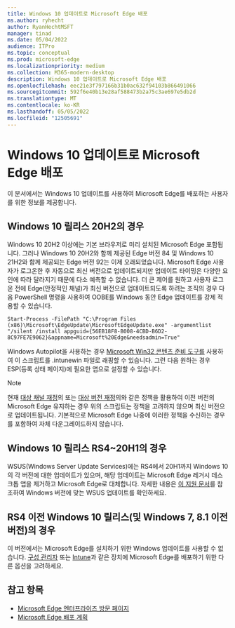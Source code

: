 ```yaml
---
title: Windows 10 업데이트로 Microsoft Edge 배포
ms.author: ryhecht
author: RyanHechtMSFT
manager: tinad
ms.date: 05/04/2022
audience: ITPro
ms.topic: conceptual
ms.prod: microsoft-edge
ms.localizationpriority: medium
ms.collection: M365-modern-desktop
description: Windows 10 업데이트로 Microsoft Edge 배포
ms.openlocfilehash: eec21e3f797166b31b0ac632f94103b866491066
ms.sourcegitcommit: 592f6e40b13e28af588473b2a75c3ae697e5db2d
ms.translationtype: MT
ms.contentlocale: ko-KR
ms.lasthandoff: 05/05/2022
ms.locfileid: "12505691"
---
```

# <a name="deploy-microsoft-edge-with-windows-10-updates"></a>Windows 10 업데이트로 Microsoft Edge 배포

이 문서에서는 Windows 10 업데이트를 사용하여 Microsoft Edge를 배포하는 사용자를 위한 정보를 제공합니다.

## <a name="for-windows-10-release-20h2"></a>Windows 10 릴리스 20H2의 경우

Windows 10 20H2 이상에는 기본 브라우저로 미리 설치된 Microsoft Edge 포함됩니다. 그러나 Windows 10 20H2와 함께 제공된 Edge 버전 84 및 Windows 10 21H2와 함께 제공되는 Edge 버전 92는 이제 오래되었습니다. Microsoft Edge 사용자가 로그온한 후 자동으로 최신 버전으로 업데이트되지만 업데이트 타이밍은 다양한 요인에 따라 달라지기 때문에 다소 예측할 수 없습니다. 더 큰 제어를 원하고 사용자 로그온 전에 Edge(안정적인 채널)가 최신 버전으로 업데이트되도록 하려는 조직의 경우 다음 PowerShell 명령을 사용하여 OOBE를 Windows 동안 Edge 업데이트를 강제 적용할 수 있습니다.

`Start-Process -FilePath "C:\Program Files (x86)\Microsoft\EdgeUpdate\MicrosoftEdgeUpdate.exe" -argumentlist "/silent /install appguid={56EB18F8-B008-4CBD-B6D2-8C97FE7E9062}&appname=Microsoft%20Edge&needsadmin=True"`

Windows Autopilot을 사용하는 경우 [Microsoft Win32 콘텐츠 준비 도구를](/mem/intune/apps/apps-win32-prepare) 사용하여 이 스크립트를 .intunewin 파일로 래핑할 수 있습니다. 그런 다음 원하는 경우 ESP(등록 상태 페이지)에 필요한 앱으로 설정할 수 있습니다.

> [!NOTE]
> 현재 [대상 채널 재정](/deployedge/microsoft-edge-update-policies#target-channel-override)의 또는 [대상 버전 재정](/deployedge/microsoft-edge-update-policies#targetversionprefix)의와 같은 정책을 활용하여 이전 버전의 Microsoft Edge 유지하는 경우 위의 스크립트는 정책을 고려하지 않으며 최신 버전으로 업데이트됩니다. 기본적으로 Microsoft Edge 나중에 이러한 정책을 수신하는 경우를 포함하여 자체 다운그레이드하지 않습니다.

## <a name="for-windows-10-releases-rs4-through-20h1"></a>Windows 10 릴리스 RS4~20H1의 경우

WSUS(Windows Server Update Services)에는 RS4에서 20H1까지 Windows 10의 각 버전에 대한 업데이트가 있으며, 해당 업데이트는 Microsoft Edge 레거시 데스크톱 앱을 제거하고 Microsoft Edge로 대체합니다. 자세한 내용은 [이 지원 문서](https://support.microsoft.com/topic/update-in-wsus-for-the-new-microsoft-edge-for-windows-10-version-1809-1903-1909-and-2004-october-29-2020-b4980418-4ec4-dee7-3b17-1c6499bd127c)를 참조하여 Windows 버전에 맞는 WSUS 업데이트를 확인하세요.

## <a name="for-windows-10-releases-prior-to-rs4-and-windows-7-81-and-earlier"></a>RS4 이전 Windows 10 릴리스(및 Windows 7, 8.1 이전 버전)의 경우

이 버전에서는 Microsoft Edge를 설치하기 위한 Windows 업데이트를 사용할 수 없습니다. [구성 관리자](/configmgr/apps/deploy-use/deploy-edge?bc=https%3a%2f%2fdocs.microsoft.com%2fDeployEdge%2fbreadcrumb%2ftoc.json&toc=https%3a%2f%2fdocs.microsoft.com%2fDeployEdge%2ftoc.json) 또는 [Intune](/intune/apps/apps-windows-edge/?bc=https%3a%2f%2fdocs.microsoft.com%2fDeployEdge%2fbreadcrumb%2ftoc.json&toc=https%3a%2f%2fdocs.microsoft.com%2fDeployEdge%2ftoc.json)과 같은 장치에 Microsoft Edge를 배포하기 위한 다른 옵션을 고려하세요.

## <a name="see-also"></a>참고 항목

- [Microsoft Edge 엔터프라이즈 방문 페이지](https://aka.ms/EdgeEnterprise)
- [Microsoft Edge 배포 계획](deploy-edge-plan-deployment.md)
